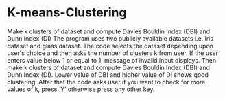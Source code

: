 # K-means-Clustering
Make k clusters of dataset and compute Davies Bouldin Index (DBI) and Dunn Index (DI)
The program uses two publicly available datasets i.e. iris dataset and glass dataset. The code selects the dataset depending upon user's choice and then asks the number of clusters k from user. If the user enters value below 1 or equal to 1, message of invalid input displays. Then make k clusters of dataset and compute Davies Bouldin Index (DBI) and Dunn Index (DI). Lower value of DBI and higher value of DI shows good clustering. After that the code asks user if you want to check for more values of k, press ‘Y’ otherwise press any other key.
